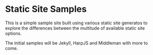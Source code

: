 # Static Site Samples

This is a simple sample site built using various static site generatos to explore the differences between the multitude of available static site options.

The initial samples will be Jekyll, HarpJS and Middleman with more to come.
